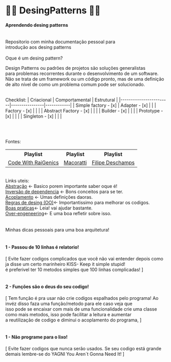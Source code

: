 
#  🐱‍💻 DesingPatterns 🐱‍💻
<h4>Aprendendo desing patterns</h4><br>
Repositorio com minha documentação pessoal para<br>
introdução aos desing patterns
<br><br>
Oque é um desing pattern?

Design Patterns ou padrões de projetos são soluções generalistas<br> 
para problemas recorrentes durante o desenvolvimento de um software.<br> 
Não se trata de um framework ou um código pronto, mas de uma definição<br> 
de alto nível de como um problema comum pode ser solucionado.
<br><br>

Checklist:
| Criacional             | Comportamental | Estrutural |
|------------------------|----------------|------------|
| Simple factory - [x]   | Adapter - [x]  |            |
| Factory - [x]          |                |            |
| Abstract Factory - [x] |                |            |
| Builder - [x]          |                |            |
| Prototype - [x]        |                |            |
| Singleton - [x]        |                |            |

<br><br>

Fontes:
<table>
  <tr>
    <th>Playlist</th>
    <th>Playlist</th>
    <th>Playlist</th>
  </tr>
  <tr>
    <td><a href="https://www.youtube.com/playlist?list=PLJ4k1IC8GhW1L7fOWe238fetknEfBmG1I">Code With RaiGenics</></td>
    <td><a href="https://www.youtube.com/watch?v=CDZniFqC4cI&list=PL_xlJum5pRdD_TEiWf9jK4Ozzg8VJyDSe&index=5">Macoratti<a/></td>
    <td><a href="https://www.youtube.com/watch?v=0sTfIZvjYJk&list=PLMdYygf53DP5SVQQrkKCVWDS0TwYLVitL">Filipe Deschamps<a/></td>
  </tr>
</table>
<br>
Links uteis:<br>
<a href="https://pt.wikipedia.org/wiki/Abstração">Abstração</a> <- Basico  porem importante saber oque é!<br> 
<a href="https://campuscode.com.br/conteudos/s-o-l-i-d-principio-de-inversao-de-dependencia">Inversão de dependencia</a> <- Bons conceitos para se ter.<br> 
<a href="https://pt.wikipedia.org/wiki/Acoplamento_(programação_de_computadores)">Acoplamento</a> <- Umas definições daoras.<br> 
<a href="http://www.dsc.ufcg.edu.br/~jacques/cursos/p2/html/oo/design.htm">Regras de desing (OO)</a><- Importantissimo para melhorar os codigos.<br> 
<a href="https://docplayer.com.br/48904258-Boas-praticas-com-orientacao-a-objetos-paulo-silveira.html">Boas praticas</a><- Leia! vai ajudar bastante.<br> 
<a href="https://www.youtube.com/watch?v=YKg4tN24kUA">Over-engeneering</a><- E uma boa refletir sobre isso.<br> 
<br><br>
Minhas dicas pessoais para uma boa arquitetura!<br>
<br>
<h4>1 - Passou de 10 linhas é relatorio! <br></h4>
[ Evite fazer codigos complicados que você não vai entender depois como ja disse um certo marinheiro KISS- Keep it simple stupid!<br>
é preferivel ter 10 metodos simples que 100 linhas complicadas! ]<br><br>

<h4>2 - Funções são o deus do seu codigo! <br></h4>
[ Tem função é pra usar não crie codigos espalhados pelo programa! Ao invéz disso faza uma função/metodo para ele caso veja que<br>
isso pode se encaixar com mais de uma funcionalidade crie uma classe como mais metodos, isso pode facilitar a leitura e aumentar<br>
a reutilização de codigo e diminui o acoplamento do programa, ]<br><br>

<h4>1 - Não programe para o lixo! <br></h4>
[ Evite fazer codigos que nunca serão usados. Se seu codigo está grande demais lembre-se do YAGNI You Aren´t Gonna Need It! ]<br><br>
